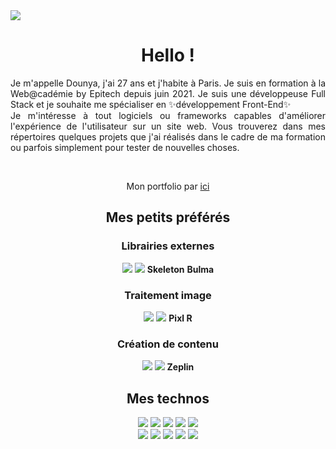 
<img src="https://user-images.githubusercontent.com/83210905/144855661-25fb0ee5-7cee-4393-9a5f-040f11b2df9c.jpg" />
<div align="center">
<h1>Hello !</h1>

<p align="justify">Je m'appelle Dounya, j'ai 27 ans et j'habite à Paris. Je suis en formation à la Web@cadémie by Epitech depuis juin 2021. Je suis une développeuse Full Stack et je souhaite me spécialiser en ✨développement Front-End✨<br>
Je m'intéresse à tout logiciels ou frameworks capables d'améliorer l'expérience de l'utilisateur sur un site web. Vous trouverez dans mes répertoires quelques projets que j'ai réalisés dans le cadre de ma formation ou parfois simplement pour tester de nouvelles choses.</p><br> 

<p>Mon portfolio par <a href="http://dounyadelren.github.io/Portfolio_DounyaDerlen">ici</a></p>

<h2>Mes petits préférés</h2>

  <h3>Librairies externes</h3>
  <img src="https://img.shields.io/badge/Tailwind_CSS-38B2AC?style=for-the-badge&logo=tailwind-css&logoColor=white" />
  <img src="https://img.shields.io/badge/Bootstrap-563D7C?style=for-the-badge&logo=bootstrap&logoColor=white" />
  <strong>Skeleton</strong>
  <strong>Bulma</strong>


  <h3>Traitement image</h3>
  <img src="https://img.shields.io/badge/gimp-5C5543?style=for-the-badge&logo=gimp&logoColor=white" />
  <img src="https://img.shields.io/badge/Adobe%20Illustrator-FF9A00?style=for-the-badge&logo=adobe%20illustrator&logoColor=white" />
  <strong>Pixl R</strong>


  <h3>Création de contenu</h3>
  <img src="https://img.shields.io/badge/Figma-F24E1E?style=for-the-badge&logo=figma&logoColor=white" />
  <img src="https://img.shields.io/badge/Canva-%2300C4CC.svg?&style=for-the-badge&logo=Canva&logoColor=white" />
  <strong>Zeplin</strong>


 <h2>Mes technos </h2>
   <img src="https://img.shields.io/badge/Symfony-000000?style=for-the-badge&logo=Symfony&logoColor=white" />
   <img src="https://img.shields.io/badge/React_Native-20232A?style=for-the-badge&logo=react&logoColor=61DAFB" />
   <img src="https://img.shields.io/badge/React-20232A?style=for-the-badge&logo=react&logoColor=61DAFB" />
   <img src="https://img.shields.io/badge/Expo-1B1F23?style=for-the-badge&logo=expo&logoColor=white" />
   <img src="https://img.shields.io/badge/Express.js-000000?style=for-the-badge&logo=express&logoColor=white" /><br>
   <img src="https://img.shields.io/badge/Node.js-339933?style=for-the-badge&logo=nodedotjs&logoColor=white" />
   <img src="https://img.shields.io/badge/MySQL-00000F?style=for-the-badge&logo=mysql&logoColor=white" />
   <img src="https://img.shields.io/badge/MongoDB-white?style=for-the-badge&logo=mongodb&logoColor=4EA94B" />
   <img src="https://img.shields.io/badge/Wordpress-21759B?style=for-the-badge&logo=wordpress&logoColor=white" />
  <img src="https://img.shields.io/badge/GitHub-100000?style=for-the-badge&logo=github&logoColor=white" />
</div>
 
 
 
